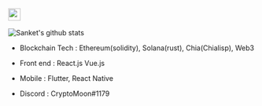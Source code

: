 ### <img src="https://media.giphy.com/media/hvRJCLFzcasrR4ia7z/giphy.gif" width="25px">
  ![Sanket's github stats](https://github-readme-stats.vercel.app/api?username=CryptoMoon8&show_icons=true&theme=radical)
 <br />
  - Blockchain Tech : Ethereum(solidity), Solana(rust), Chia(Chialisp), Web3 <br/>
  - Front end : React.js Vue.js <br/>
  - Mobile : Flutter, React Native
    
- Discord : CryptoMoon#1179
